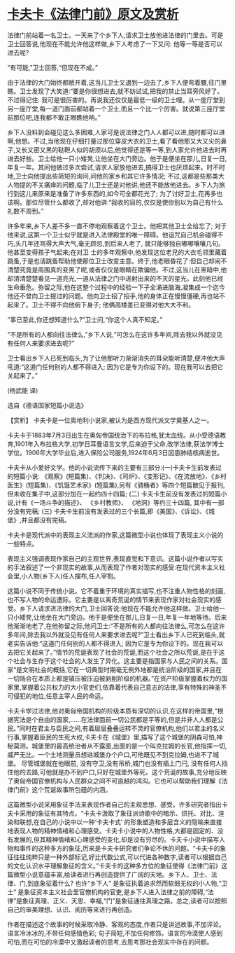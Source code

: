 # [卡夫卡《法律门前》原文及赏析](https://www.vrrw.net/wx/15569.html)

法律门前站着一名卫士。一天来了个乡下人,请求卫士放他进法律的门里去。可是卫士回答说,他现在不能允许他这样做,乡下人考虑了一下又问: 他等一等是否可以进去呢?

“有可能,”卫士回答,“但现在不成。”

由于法律的大门始终都敞开着,这当儿卫士又退到一边去了,乡下人便弯着腰,往门里瞧。卫士发现了大笑道:“要是你很想进去,就不妨试试,把我的禁止当耳旁风好了。不过得记住: 我可是很厉害的。再说我还仅仅是最低一级的卫士哩。从一座厅堂到另一座厅堂,每一道门面前都站着一个卫士,而且一个比一个厉害。就说第三座厅堂前那位吧,连我都不敢正眼瞧他呐。”

乡下人没料到会碰见这么多困难,人家可是说法律之门人人都可以进,随时都可以进啊,他想。不过,当他现在仔细打量过那位穿皮大衣的卫士,看了看他那又大又尖的鼻子,又长又密又黑的鞑靼人似的胡须以后,他觉得还是等一等,到人家允许他进去时再进去好些。卫士给他一只小矮凳,让他坐在大门旁边。他于是便坐在那儿,日复一日,年复一年。其间他做过多次尝试,请求人家放他进去,搞得卫士也厌烦起来。时不时地,卫士向他提出些简短的询问,问他的家乡和其它许多情况; 不过,这都是些那类大人物提的不关痛痒的问题,临了儿卫士还是对他讲,他还不能放他进去。乡下人为旅行到这儿来原来是准备了许多东西的,如今可全都花光了; 为了讨好卫士,花再多也该啊。那位尽管什么都收了,却对他讲:“我收的目的,仅仅是使你别以为自己有什么礼数不周到。”

许多年来,乡下人差不多一直不停地观察着这个卫士。他把其他卫士全给忘了; 对于他来说,这第一个卫士似乎就是进入法律殿堂的唯一障碍。他诅咒自己机会碰得不巧,头几年还骂得大声大气,毫无顾忌,到后来人老了, 就只能够独自嘟嘟嚷嚷几句。 他甚至变得孩子气起来;在对卫 士的多年观察中,他发现这位老兄的大衣毛领里藏着跳蚤,于是也请跳蚤帮助他使那位卫士改变主意。终于,他老眼昏花了:但自己却闹不清楚究竟是周围真的变黑了呢,或者仅仅是眼睛在欺骗他。不过,这当儿在黑暗中,他却清清楚楚看见一道亮光,一道从法律之门中进射出来的不灭的星光。此刻他已经生命垂危。弥留之际,他在这整个过程中的经验一下子全涌进脑海,凝集成一个迄今他还不曾向卫士提过的问题。他向卫士招了招手,他的身体正在慢慢僵硬,再也站不起来了。卫士不得不向他俯下身子; 他俩高矮差已变得对他大大不利。

“事已至此,你还想知道什么?”卫士问,“你这个人真不知足。”

“不是所有的人都向往法律么,”乡下人说,“可怎么在这许多年间,除去我以外就没见有任何人来要求进去呢?”

卫士看出乡下人已死到临头,为了让他那听力渐渐消失的耳朵能听清楚,便冲他大声吼道:“这道门任何别的人都不得进入; 因为它是专为你设下的。现在我可以去把它关起来了。”

(杨武能 译)

选自《德语国家短篇小说选》



【赏析】 卡夫卡是一位奥地利小说家,被认为是西方现代派文学奠基人之一。

卡夫卡于1883年7月3日出生在奥匈帝国统治下的布拉格,犹太血统。从小受德语教育,1901年入布拉格大学,初学日耳曼语言文学,后来迫于父命,改学法律,获法学博士学位。1906年大学毕业后,进入保险公司服务,1924年6月3日因患肺结核病逝世。

卡夫卡从小爱好文学。他的小说流传下来的主要有三部分:(一)卡夫卡生前发表过的短篇小说: 《观察》(短篇集)、《判决》、《司炉》、《变形记》、《在流放地》、《乡村医生》(短篇集)、《饥饿艺术家》(短篇集),另有《骑桶者》等四个短篇散见于报刊,但未收在集子中,这部分加在一起约四十四篇; (二) 卡夫卡生前没有发表过的短篇小说,计有《一场斗争的描述》、 《乡村教师》、 《地洞》等约三十四篇, 其中有一部分没有完稿; (三) 卡夫卡生前没有发表过的三个长篇,即《美国》、《诉讼》、《城堡》,并且都没有完稿。

卡夫卡是现代派中的表现主义流派的作家,这篇微型小说也体现了表现主义小说的一些特点。

表现主义强调表现作家自己的主观世界,表现直觉和下意识。这篇小说作者以写实的手法叙述了一个非现实的故事,从而表现了作者对现实的感受:在现代资本主义社会里,小人物(乡下人)任人摆布,任人宰割。

这篇小说不同于传统小说。它不着重于环境的真实描写,也不注重人物性格的刻画,也不写人物的命运遭际。它主要是以离奇荒诞的情节来表现作家对社会现实的感受。乡下人请求进法律的大门,卫士回答说:他现在不能允许他这样做。卫士给他一只小矮凳,让他坐在大门旁边。他于是便坐在那儿,日复一日,年复一年地等待。后来他渐渐地老了,在他弥留之际,他问卫士:“不是所有的人都向往法律么,可怎么在这许多年间,除去我以外就没见有任何人来要求进去呢?”卫士看出乡下人已死到临头,就老实告诉他:“这道门任何别的人都不得进入; 因为它是专为你设下的。现在我可以去把它关起来了。”情节的荒诞表现了社会的荒诞,而这个社会之所以荒诞,是在于这个社会与生存于这个社会的人发生了异化。这主要是指国家与人民之间的关系。国家“是文明社会的概括,它在一切典型时期毫无例外地都是统治阶级的国家,并且在一切场合在本质上都是镇压被压迫被剥削阶级的机器。”在资产阶级掌握着权力的国家里,掌握着公共权力的大小官吏们,依靠着代表自己意志的法律,享有特殊的神圣不可侵犯的地位,任意主宰人民的命运。

卡夫卡学过法律,他对奥匈帝国机构的阶级本质有深切的认识,在这样的帝国里,“根据宪法是个自由的国家,……在法律面前一切公民都是平等的,但是并非人人都是公民。”同时在君主与臣民之间,有着层层叠叠运转不灵的官僚机构,他们以君主的名义行事,掌握着臣民的生死大权,卡夫卡在《城堡》里,描写了这个城堡的阴森可怕,神秘莫测。城堡里的最高统治者从不露面,出面的是一个叫克拉姆的长官,他指挥一切,威严无比。一个土地测量员想进城堡办个户口,可他既见不到克拉姆,也进不了城堡。 尽管城堡就在他眼前, 没有守卫,没有吊桥,城门也没有插上门闩, 没有任何人挡住他的去路,可他就是办不到户口,只好在城堡外等死。这个荒诞的故事,充分地反映了奥匈帝国官僚机构与人民群众之间不可逾越的鸿沟。它也可以帮助我们理解《法律门前》这个荒诞故事所包蕴的内涵。

这篇微型小说采用象征手法来表现作者自己的主观思想、感受。许多研究者指出卡夫卡采用的象征有其特点。“卡夫卡汲取了象征派诗歌中的暗示、烘托、对比、渲染和联想,在自己的小说中以一种‘卡夫卡式’ 的形象塑造和多层含义的隐喻来直接地表现人物的精神情绪和心理感受。卡夫卡小说中的人物性格,大都是固定的、没有发展的,但其精神情绪和心理感受的变化,却是没有穷尽的。卡夫卡小说中描写人物和事件的这种多方的象征,历来是卡夫卡研究者们争论不休的问题。“卡夫卡的象征往往纯粹只是一种外部标记,好比代数公式,可以代进各种数字,读者可以根据自己的文化认识水平理解象征的含义。”卡夫卡的这种多方位的象征使得《法律门前》这篇微型小说意蕴丰富,给读者进行再创造提供了广阔的天地。乡下人、卫士、法律、门,到底象征着什么? 也许“乡下人” 是象征执着追求然而软弱无权的小人物,“卫士” 是象征资本主义社会里官僚机构的官吏,是乡下人进入法律之前的障碍,“法律”是象征真理、正义、天恩、幸福,“门”是象征通往真理之路。总之,读者可以按照自己的审美理想、认识、阅历等来进行再创造。

作者在描述这个故事的时候采取冷静、客观的态度,作者只是讲述故事,不加评论。语言冷冰冰的,不带任何感情色彩; 句子简短,不加任何修饰。语言的冷漠使人感到可怕,而在可怕的冷漠中又激起读者的思考,去思考那社会现实中存在的问题。

